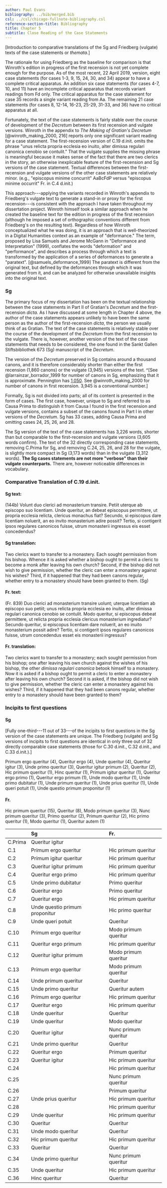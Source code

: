 ```yaml
---
author: Paul Evans
bibliography: ../bib/merged.bib
csl: ../csl/chicago-fullnote-bibliography.csl
reference-section-title: Bibliography
title: Chapter 5
subtitle: Close Reading of the Case Statements
---
```

[Introduction to comparative translations of the Sg and Friedberg
(vulgate) texts of the case statements or *themata*.]

The rationale for using Friedberg as the baseline for comparison
is that Winroth's edition in progress of the first recension is not
yet complete enough for the purpose. As of the most recent, 22 April
2019, version, eight case statements (for cases 1-3, 9, 15, 24, 30,
and 34) appear to have a complete critical apparatus. An addition
six case statements (for cases 4-7, 10, and 11) have an incomplete
critical apparatus that records variant readings from Fd only. The
critical apparatus for the case statement for case 35 records a
single variant reading from Aa. The remaining 21 case statements
(for cases 8, 12-14, 16-23, 25-29, 31-33, and 36) have no critical
apparatus at all.

Fortunately, the text of the case statements is fairly stable over
the course of development of the *Decretum* between its first
recension and vulgate versions. Winroth in the appendix to *The
Making of Gratian's Decretum* [@winroth_making_2000, 216] reports
only one significant variant reading for a case statement. The
first-recension version of C.19 d.init. omits the phrase "unus
relicta propria ecclesia eo inuito, alter dimissa regulari canonica
cenobio se contulit." That the vulgate supplies the missing phrase
is meaningful because it makes sense of the fact that there are two
clerics in the story, an otherwise inexplicable feature of the
first-recension and Sg versions of the case statement. Textual
differences between the first-recension and vulgate versions of the
other case statements are relatively minor. (e.g., "episcopus
minime concurrit" AaBcFdP versus "episcopus minime occurrit" Fr.
in C.4 d.init.)

This approach---applying the variants recorded in Winroth's appendix
to Friedberg's vulgate text to generate a stand-in or proxy for the
first recension---is consistent with the approach I have taken
throughout my dissertation project. Winroth himself took a similar
approach when he created the baseline text for the edition in
progress of the first recension (although he imposed a set of
orthographic conventions different from Friedberg's on the resulting
text). Regardless of how Winroth conceptualized what he was doing,
it is an approach that is well-theorized in a Digital Humanities
context as an example of "deformance." The term, proposed by Lisa
Samuels and Jerome McGann in "Deformance and Interpretation" (1999),
conflates the words "deformation" and "performance", and describes
a process through which a text is transformed by the application
of a series of deformances to generate a "paratext".
[@samuels_deformance_1999] The paratext is different from the
original text, but defined by the deformances through which it was
generated from it, and can be analyzed for otherwise unavailable
insights into the original text.

### Sg

The primary focus of my dissertation has been on the textual
relationship between the case statements in Part II of Gratian's
*Decretum* and the first-recension *dicta*. As I have discussed at
some length in Chapter 4 above, the author of the case statements
appears unlikely to have been the same person as the author of the
first-recension *dicta*, the person we usually think of as Gratian.
The text of the case statements is relatively stable over the course
of the development of the *Decretum* from the first recension to
the vulgate. There is, however, another version of the text of the
case statements that needs to be considered, the one found in the
Sankt Gallen Stiftsbibliothek 673 (Sg) manuscript of the *Decretum*.

The version of the *Decretum* preserved in Sg contains around a
thousand canons, and it is therefore considerably shorter than
either the first recension (1,860 canons) or the vulgate (3,945)
versions of the text. ^[See @larrainzar_borrador_1999 for number
of canons in Sg, emphasizing that it is approximate. Pennington has
[1,050](http://legalhistorysources.com/Canon%20Law/ComparisonGratian.htm).
See @winroth_making_2000 for number of canons in first recension.
3,945 is a conventional number.]

Formally, Sg is not divided into parts; all of its content is
presented in the form of cases. The first case, however, unique to
Sg and referred to as Causa Prima to distinguish it from Causa I
found in the first recension and vulgate versions, contains a subset
of the canons found in Part I in other versions of the *Decretum*.
Sg has 33 cases, adding Causa Prima and omitting cases 24, 25, 26,
and 28.

The Sg version of the text of the case statements has 3,226 words,
shorter than but comparable to the first-recension and vulgate
versions (3,605 words confirm). The text of the 32 directly
corresponding case statements, removing C.Prima for Sg, and removing
C.24, 25, 26, and 28 for the vulgate, is slightly more compact in
Sg (3,173 words) than in the vulgate (3,312 words). **The Sg cases
statements are not more "verbose" than their vulgate counterparts.**
There are, however noticeable differences in vocabulary.

### Comparative Translation of C.19 d.init.

#### Sg text:

(144b) Volunt duo clerici ad monasterium transire. Petiit uterque
ab episcopo suo licentiam. Unde queritur, an debeat episcopus
permittere, ut propria ecclesia relicta, clericus monachus fiat?
Secundo, si episcopus dare licentiam noluerit, an eo invito monasterium
adire possit? Tertio, si contigerit ipsos regulares canonicos fuisse,
utrum monasterii ingressus eis esset concedendus?

#### Sg translation:

Two clerics want to transfer to a monastery. Each sought permission
from his bishop. Whence it is asked whether a bishop ought to permit
a cleric to become a monk after leaving his own church? Second, if
the bishop did not wish to give permission, whether the cleric can
enter a monastery against his wishes? Third, if it happened that
they had been canons regular, whether entry to a monastery should
have been granted to them. (Sg)

#### Fr. text:

(Fr. 839) Duo clerici ad monasterium transire uolunt; uterque
licentiam ab episcopo suo petiit; unus relicta propria ecclesia eo
inuito, alter dimissa regulari canonica cenobio se contulit. Modo
queritur, si episcopus debeat permittere, ut relicta propria ecclesia
clericus monasterium ingrediatur? Secundo queritur, si episcopus
licentiam dare noluerit, an eo inuito monasterium possit adire?
Tertio, si contigerit ipsos regulares canonicos fuisse, utrum
concedendus esset eis monasterii ingressus?

#### Fr. translation:

Two clerics want to transfer to a monastery; each sought permission
from his bishop; one after leaving his own church against the wishes
of his bishop, the other _dimissa regulari canonica_ betook himself
to a monastery. Now it is asked if a bishop ought to permit a cleric
to enter a monastery after leaving his own church? Second it is
asked, if the bishop did not wish to give permission, whether the
cleric can enter a monastery against his wishes? Third, if it
happened that they had been canons regular, whether entry to a
monastery should have been granted to them?

### Incipits to first questions

#### Sg

[Fully one-third---11 out of 33---of the incipits to first questions
in the Sg version of the case statements are unique.  The Friedberg
(vulgate) and Sg versions of incipits to first questions are identical
in only three out of 32 directly comparable case statements (those
for C.30 d.init., C.32 d.init., and C.33 d.init.).]

Primum ergo queritur (4), Queritur ergo (4), Unde queritur (4),
Queritur igitur (3), Unde primo queritur (3), Queritur igitur primum
(2), Queritur (2), Hic primum queritur (1), Hinc queritur (1),
Primum igitur queritur (1), Queritur ergo primo (1), Queritur ergo
primum (1), Unde modo queritur (1), Unde primo dubitatur (1), Unde
primum queritur (1), Unde prius queritur (1), Unde queri potuit
(1), Unde questio primum proponitur (1)

#### Fr.

Hic primum queritur (15), Queritur (8), Modo primum queritur (3),
Nunc primum queritur (3), Primo queritur (2), Primum queritur (2),
Hic primo queritur (1), Modo queritur (1), Queritur autem (1)

| | Sg | Fr. |
|:-|:-|:-|
| C.Prima | Queritur igitur | |
| C.1 | Primum ergo queritur | Hic primum queritur |
| C.2 | Primum igitur queritur | Hic primum queritur |
| C.3 | Queritur igitur primum | Hic primum queritur |
| C.4 | Queritur ergo primo | Hic primum queritur |
| C.5 | Unde primo dubitatur | Primo queritur |
| C.6 | Queritur ergo | Primo queritur |
| C.7 | Queritur ergo | Hic primum queritur |
| C.8 | Unde questio primum proponitur | Hic primo queritur |
| C.9 | Unde queri potuit | Queritur |
| C.10 | Primum ergo queritur | Modo primum queritur |
| C.11 | Queritur ergo primum | Hic primum queritur |
| C.12 | Queritur igitur primum | Modo primum queritur |
| C.13 | Primum ergo queritur | Modo primum queritur |
| C.14 | Unde primum queritur | Queritur |
| C.15 | Unde primo queritur | Queritur autem |
| C.16 | Primum ergo queritur | Hic primum queritur |
| C.17 | Queritur ergo | Hic primum queritur |
| C.18 | Unde queritur | Queritur |
| C.19 | Unde queritur | Modo queritur |
| C.20 | Queritur igitur | Nunc primum queritur |
| C.21 | Unde primo queritur | Queritur |
| C.22 | Queritur ergo | Primum queritur |
| C.23 | Queritur igitur | Hic primum queritur |
| C.24 | | Hic primum queritur |
| C.25 | | Nunc primum queritur |
| C.26 | | Primum queritur |
| C.27 | Unde prius queritur | Hic primum queritur |
| C.28 | | Hic primum queritur |
| C.29 | Unde queritur | Hic primum queritur |
| C.30 | Queritur | Queritur |
| C.31 | Unde modo queritur | Queritur |
| C.32 | Hic primum queritur | Hic primum queritur |
| C.33 | Queritur | Queritur |
| C.34 | Unde primo queritur | Nunc primum queritur |
| C.35 | Unde queritur | Hic primum queritur |
| C.36 | Hinc queritur | Queritur |

